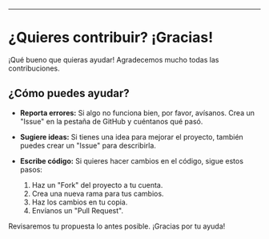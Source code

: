 ---

# ¿Quieres contribuir? ¡Gracias!

¡Qué bueno que quieras ayudar! Agradecemos mucho todas las contribuciones.

## ¿Cómo puedes ayudar?

* **Reporta errores:** Si algo no funciona bien, por favor, avísanos. Crea un "Issue" en la pestaña de GitHub y cuéntanos qué pasó.

* **Sugiere ideas:** Si tienes una idea para mejorar el proyecto, también puedes crear un "Issue" para describirla.

* **Escribe código:** Si quieres hacer cambios en el código, sigue estos pasos:
    1.  Haz un "Fork" del proyecto a tu cuenta.
    2.  Crea una nueva rama para tus cambios.
    3.  Haz los cambios en tu copia.
    4.  Envíanos un "Pull Request".

Revisaremos tu propuesta lo antes posible. ¡Gracias por tu ayuda!
